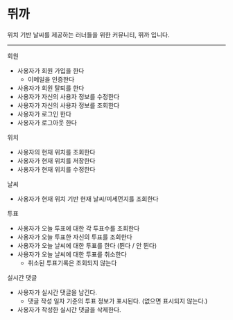# 뛰까

위치 기반 날씨를 제공하는 러너들을 위한 커뮤니티, 뛰까 입니다.

---
회원

- 사용자가 회원 가입을 한다
    - 이메일을 인증한다
- 사용자가 회원 탈퇴를 한다
- 사용자가 자신의 사용자 정보를 수정한다
- 사용자가 자신의 사용자 정보를 조회한다
- 사용자가 로그인 한다
- 사용자가 로그아웃 한다

위치

- 사용자의 현재 위치를 조회한다
- 사용자가 현재 위치를 저장한다
- 사용자가 현재 위치를 수정한다

날씨

- 사용자가 현재 위치 기반 현재 날씨/미세먼지를 조회한다

투표

- 사용자가 오늘 투표에 대한 각 투표수를 조회한다
- 사용자가 오늘 투표한 자신의 투표를 조회한다
- 사용자가 오늘 날씨에 대한 투표를 한다 (뛴다 / 안 뛴다)
- 사용자가 오늘 날씨에 대한 투표를 취소한다
  - 취소된 투표기록은 조회되지 않는다 

실시간 댓글

- 사용자가 실시간 댓글을 남긴다.
    - 댓글 작성 일자 기준의 투표 정보가 표시된다. (없으면 표시되지 않는다.)
- 사용자가 작성한 실시간 댓글을 삭제한다.
